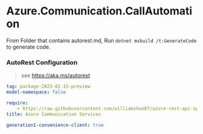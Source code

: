# Azure.Communication.CallAutomation

From Folder that contains autorest.md, Run `dotnet msbuild /t:GenerateCode` to generate code.

### AutoRest Configuration
> see https://aka.ms/autorest

```yaml
tag: package-2023-01-15-preview
model-namespace: false

require:
    - https://raw.githubusercontent.com/williamzhao87/azure-rest-api-specs/5d033d19a9e329fc79598342aedf3594000d7076/specification/communication/data-plane/CallAutomation/readme.md
title: Azure Communication Services

generation1-convenience-client: true

```
